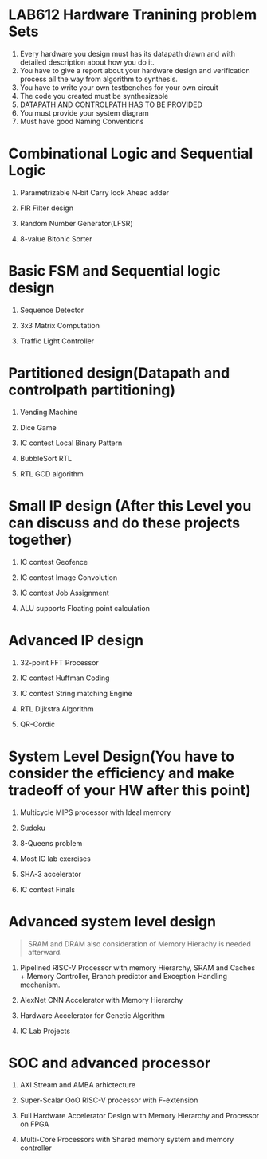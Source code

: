 # LAB612 Hardware Tranining problem Sets
1. Every hardware you design must has its datapath drawn and with detailed description about how you do it.<br />
2. You have to give a report about your hardware design and verification process all the way from algorithm to synthesis.<br />
3. You have to write your own testbenches for your own circuit<br />
4. The code you created must be synthesizable<br />
5. DATAPATH AND CONTROLPATH HAS TO BE PROVIDED <br />
6. You must provide your system diagram <br />
7. Must have good Naming Conventions<br />

# Combinational Logic and Sequential Logic

1. Parametrizable N-bit Carry look Ahead adder

2. FIR Filter design

3. Random Number Generator(LFSR)

4. 8-value Bitonic Sorter

# Basic FSM and Sequential logic design

1. Sequence Detector

2. 3x3 Matrix Computation

3. Traffic Light Controller

# Partitioned design(Datapath and controlpath partitioning)
1. Vending Machine

2. Dice Game

3. IC contest Local Binary Pattern

4. BubbleSort RTL

5. RTL GCD algorithm

# Small IP design (After this Level you can discuss and do these projects together)

1. IC contest Geofence

2. IC contest Image Convolution

3. IC contest Job Assignment

4. ALU supports Floating point calculation

# Advanced IP design
1. 32-point FFT Processor

2. IC contest Huffman Coding

3. IC contest String matching Engine

4. RTL Dijkstra Algorithm

5. QR-Cordic

# System Level Design(You have to consider the efficiency and make tradeoff of your HW after this point)
1. Multicycle MIPS processor with Ideal memory

2. Sudoku

3. 8-Queens problem

4. Most IC lab exercises

5. SHA-3 accelerator

6. IC contest Finals

# Advanced system level design
>SRAM and DRAM also consideration of Memory Hierachy is needed afterward.
1. Pipelined RISC-V Processor with memory Hierarchy, SRAM and Caches + Memory Controller, Branch predictor and Exception Handling mechanism.

2. AlexNet CNN Accelerator with Memory Hierarchy

3. Hardware Accelerator for Genetic Algorithm

4. IC Lab Projects

#  SOC and advanced processor
1. AXI Stream and AMBA arhictecture

2. Super-Scalar OoO RISC-V processor with F-extension

3. Full Hardware Accelerator Design with Memory Hierarchy and Processor on FPGA

4. Multi-Core Processors with Shared memory system and memory controller
